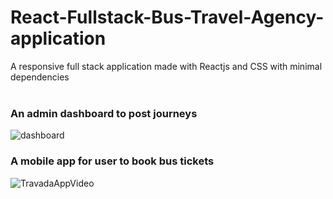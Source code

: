 # React-Fullstack-Bus-Travel-Agency-application
A responsive full stack application made with Reactjs and CSS with minimal dependencies<br/><br/>
### An admin dashboard to post journeys
![dashboard](https://user-images.githubusercontent.com/37277895/173259478-7bd1b33c-4a8f-4510-9b8f-aa1c86e9d654.gif)

### A mobile app for user to book bus tickets
![TravadaAppVideo](https://user-images.githubusercontent.com/37277895/174041339-be477ec6-9d78-44d6-b786-3b842a1ac707.gif)
